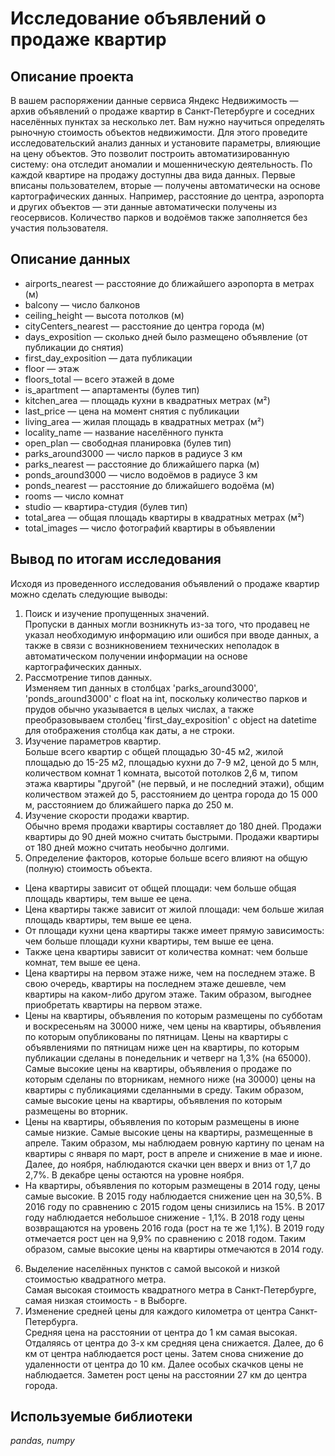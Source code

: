 # Исследование объявлений о продаже квартир

## Описание проекта

В вашем распоряжении данные сервиса Яндекс Недвижимость — архив объявлений о продаже квартир в Санкт-Петербурге и соседних населённых пунктах за несколько лет. Вам нужно научиться определять рыночную стоимость объектов недвижимости. Для этого проведите исследовательский анализ данных и установите параметры, влияющие на цену объектов. Это позволит построить автоматизированную систему: она отследит аномалии и мошенническую деятельность. 
По каждой квартире на продажу доступны два вида данных. Первые вписаны пользователем, вторые — получены автоматически на основе картографических данных. Например, расстояние до центра, аэропорта и других объектов — эти данные автоматически получены из геосервисов. Количество парков и водоёмов также заполняется без участия пользователя.

## Описание данных

- airports_nearest — расстояние до ближайшего аэропорта в метрах (м)
- balcony — число балконов
- ceiling_height — высота потолков (м)
- cityCenters_nearest — расстояние до центра города (м)
- days_exposition — сколько дней было размещено объявление (от публикации до снятия)
- first_day_exposition — дата публикации
- floor — этаж
- floors_total — всего этажей в доме
- is_apartment — апартаменты (булев тип)
- kitchen_area — площадь кухни в квадратных метрах (м²)
- last_price — цена на момент снятия с публикации
- living_area — жилая площадь в квадратных метрах (м²)
- locality_name — название населённого пункта
- open_plan — свободная планировка (булев тип)
- parks_around3000 — число парков в радиусе 3 км
- parks_nearest — расстояние до ближайшего парка (м)
- ponds_around3000 — число водоёмов в радиусе 3 км
- ponds_nearest — расстояние до ближайшего водоёма (м)
- rooms — число комнат
- studio — квартира-студия (булев тип)
- total_area — общая площадь квартиры в квадратных метрах (м²)
- total_images — число фотографий квартиры в объявлении

## Вывод по итогам исследования

Исходя из проведенного исследования объявлений о продаже квартир можно сделать следующие выводы:
1. Поиск и изучение пропущенных значений.\
Пропуски в данных могли возникнуть из-за того, что продавец не указал необходимую информацию или ошибся при вводе данных, а также в связи с возникновением технических неполадок в автоматическом получении информации на основе картографических данных.
2. Рассмотрение типов данных.\
Изменяем тип данных в столбцах 'parks_around3000', 'ponds_around3000' с float на int, поскольку количество парков и прудов обычно указывается в целых числах, а также преобразовываем столбец 'first_day_exposition' с object на datetime для отображения столбца как даты, а не строки.
3. Изучение параметров квартир.\
Больше всего квартир с общей площадью 30-45 м2, жилой площадью до 15-25 м2, площадью кухни до 7-9 м2, ценой до 5 млн, количеством комнат 1 комната, высотой потолков 2,6 м, типом этажа квартиры "другой" (не первый, и не последний этажи), общим количеством этажей до 5, расстоянием до центра города до 15 000 м, расстоянием до ближайшего парка до 250 м.
4. Изучение скорости продажи квартир.\
Обычно время продажи квартиры составляет до 180 дней. Продажи квартиры до 90 дней можно считать быстрыми. Продажи квартиры от 180 дней можно считать необычно долгими.
5. Определение факторов, которые больше всего влияют на общую (полную) стоимость объекта.  
- Цена квартиры зависит от общей площади: чем больше общая площадь квартиры, тем выше ее цена.
- Цена квартиры также зависит от жилой площади: чем больше жилая площадь квартиры, тем выше ее цена.
- От площади кухни цена квартиры также имеет прямую зависимость: чем больше площади кухни квартиры, тем выше ее цена.
- Также цена квартиры зависит от количества комнат: чем больше комнат, тем выше ее цена.
- Цена квартиры на первом этаже ниже, чем на последнем этаже. В свою очередь, квартиры на последнем этаже дешевле, чем квартиры на каком-либо другом этаже. Таким образом, выгоднее приобретать квартиры на первом этаже.
- Цены на квартиры, объявления по которым размещены по субботам и воскресеньям на 30000 ниже, чем цены на квартиры, объявления по которым опубликованы по пятницам. Цены на квартиры с объявлениями по пятницам ниже цен на квартиры, по которым публикации сделаны в понедельник и четверг на 1,3% (на 65000). Самые высокие цены на квартиры, объявления о продаже по которым сделаны по вторникам, немного ниже (на 30000) цены на квартиры с публикациями сделанными в среду. Таким образом, самые высокие цены на квартиры, объявления по которым размещены во вторник.
- Цены на квартиры, объявления по которым размещены в июне самые низкие. Самые высокие цены на квартиры, размещенные в апреле. Таким образом, мы наблюдаем ровную картину по ценам на квартиры с января по март, рост в апреле и снижение в мае и июне. Далее, до ноября, наблюдаются  скачки цен вверх и вниз от 1,7 до 2,7%. В декабре цены остаются на уровне ноября. 
- На квартиры, объявления по которым размещены в 2014 году, цены самые высокие. В 2015 году наблюдается снижение цен на 30,5%. В 2016 году по сравнению с 2015 годом цены снизились на 15%. В 2017 году наблюдается небольшое снижение - 1,1%. В 2018 году цены возвращаются на уровень 2016 года (рост на те же 1,1%). В 2019 году отмечается рост цен на 9,9% по сравнению с 2018 годом. Таким образом, самые высокие цены на квартиры отмечаются в 2014 году.
6. Выделение населённых пунктов с самой высокой и низкой стоимостью квадратного метра.\
Самая высокая стоимость квадратного метра в Санкт-Петербурге, самая низкая стоимость - в Выборге.
7. Изменение средней цены для каждого километра от центра Санкт-Петербурга.\
Средняя цена на расстоянии от центра до 1 км самая высокая. Отдаляясь от центра до 3-х км средняя цена снижается. Далее, до 6 км от центра наблюдается рост цены. Затем снова снижение до удаленности от центра до 10 км. Далее особых скачков цены не наблюдается. Заметен рост цены на расстоянии 27 км до центра города.

## Используемые библиотеки

*pandas, numpy*